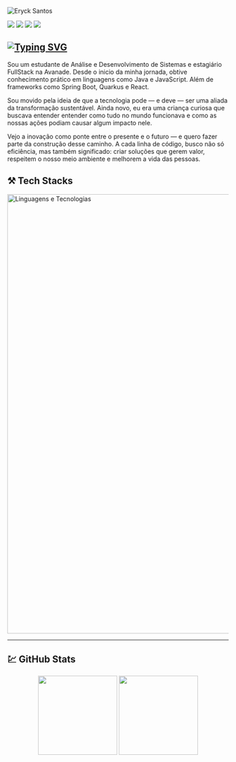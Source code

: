 ![Eryck Santos](https://github.com/devEryckSantos/user_attachments/blob/main/Eryck%20Santos.gif)

<p 
    align="left">
    <a href="https://www.instagram.com/erycksts.tech/"><img src="https://img.shields.io/badge/-Instagram-%23E4405F?style=for-the-badge&logo=instagram&logoColor=white"></a>
    <a href="mailto:dev.erycksantos@gmail.com"><img src="https://img.shields.io/badge/Gmail-D14836?style=for-the-badge&logo=gmail&logoColor=white"></a>
    <a href="https://www.linkedin.com/in/eryck-santos-ba56b4219/"><img src="https://img.shields.io/badge/LinkedIn-0077B5?style=for-the-badge&logo=linkedin&logoColor=white"></a>
    <img src="https://custom-icon-badges.demolab.com/badge/Pernambuco-BR-green?style=for-the-badge&logo=location&logoColor=yellow"/></a>          
</p>


## <a href="https://git.io/typing-svg"><img src="https://readme-typing-svg.demolab.com?font=Fira+Code&pause=1000&color=945734&width=435&separator=%3C&lines=new+UserEntity(%22Eryck+Santos%22);%3CSystem.out.println(%22Hello+World!%22);" alt="Typing SVG" /></a>
<sup><sub>

Sou um estudante de Análise e Desenvolvimento de Sistemas e estagiário FullStack na Avanade. Desde o inicio da minha jornada, obtive conhecimento prático em linguagens como Java e JavaScript. Além de frameworks como Spring Boot, Quarkus e React.

Sou movido pela ideia de que a tecnologia pode — e deve — ser uma aliada da transformação sustentável. Ainda novo, eu era uma criança curiosa que buscava entender entender como tudo no mundo funcionava e como as nossas ações podiam causar algum impacto nele.

Vejo a inovação como ponte entre o presente e o futuro — e quero fazer parte da construção desse caminho. A cada linha de código, busco não só eficiência, mas também significado: criar soluções que gerem valor, respeitem o nosso meio ambiente e melhorem a vida das pessoas.

</sub></sup>


## ⚒️ Tech Stacks
<!-- referência: https://github.com/tandpfun/skill-icons -->

<img
align="center"
title="Linguagens e Tecnologias"
width="1000px"
src="https://go-skill-icons.vercel.app/api/icons?i=javascript,html,css,java,spring,react,mysql,postgres,sqlserver,vscode,idea&titles=true" 
/>

---

## 💹 GitHub Stats
<!-- referência: https://github.com/anuraghazra/github-readme-stats -->

<div align="center">

<img height="180em" src="https://github-readme-stats.vercel.app/api?username=devEryckSantos&show_icons=true&theme=tokyonight&title_color=B0E0E6&icon_color=B0E0E6&text_color=ffffff&bg_color=0d1117&hide_border=true&count_private=true"/>

<img height="180em" src="https://github-readme-stats.vercel.app/api/top-langs/?username=devEryckSantos&layout=compact&theme=tokyonight&title_color=B0E0E6&text_color=ffffff&custom_title=Technologies&bg_color=0d1117&hide_border=true"/>
